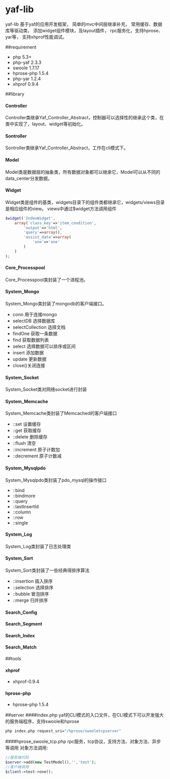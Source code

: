 # yaf-lib

yaf-lib 基于yaf的应用开发框架，
简单的mvc中间层继承补充，
常用缓存、数据库等驱动类，
添加widget组件模块，及layout插件，
rpc服务化，支持hprose、yar等，
支持xhprof性能调试。

##requirement

- php 5.3+
- php-yaf 2.3.3
- swoole 1.7.17
- hprose-php 1.5.4
- php-yar 1.2.4
- xhprof 0.9.4

##library

#### Controller
Controller类继承Yaf_Controller_Abstract，控制器可以选择性的继承这个类，在类中实现了，layout、widget等初始化。

#### Sontroller
Sontroller类继承Yaf_Controller_Abstract，工作在cli模式下。

#### Model
Model类是数据层的抽象类，所有数据对象都可以继承它，Model可以从不同的data_center分发数据。

#### Widget
Widget类是组件的基类，widgets目录下的组件类都继承它，widgets/views目录是相应组件的view。
views中通过$widget方法调用组件
```php
$widget('IndexWidget',
    array('class_key'=>'item_condition',
        'output'=>'html',
        'query'=>array(),
        'assist_data'=>array(
            'one'=>'one'
        )
    )
);
```
#### Core_Processpool
Core_Processpool类封装了一个进程池。

#### System_Mongo
System_Mongo类封装了mongodb的客户端接口。
* conn 用于连接mongo
* selectDB 选择数据库
* selectCollection 选择文档
* findOne 获取一条数据
* find 获取数据列表
* select 选择数据可以排序或区间
* insert 添加数据
* update 更新数据
* close()关闭连接

#### System_Socket
System_Socket类对网络socket进行封装

#### System_Memcache
System_Memcache类封装了Memcached的客户端接口
  * ::set 设置缓存
  * ::get 获取缓存
  * ::delete 删除缓存
  * ::flush 清空
  * ::increment 原子计数加
  * ::decrement 原子计数减

#### System_Mysqlpdo
System_Mysqlpdo类封装了pdo_mysql的操作接口
  * ::bind
  * ::bindmore
  * ::query
  * ::lastInsertId
  * ::column
  * ::row
  * ::single

#### System_Log
System_Log类封装了日志处理类

#### System_Sort
System_Sort类封装了一些经典得排序算法
  * ::insertion 插入排序
  * ::selection 选择排序
  * ::bubble    冒泡排序
  * ::merge     归并排序

#### Search_Config
#### Search_Segment
#### Search_Index
#### Search_Match

##tools
#### xhprof
- xhprof-0.9.4

#### hprose-php
- hprose-php 1.5.4

##server
####index.php
yaf的CLI模式的入口文件，在CLI模式下可以开发强大的服务端程序，支持swoole和hprose
~~~sh
php index.php request_uri="/hprose/swooletcpserver"
~~~
####hprose_swoole_tcp.php
rpc服务，tcp协议，支持方法、对象方法、异步等调用
对象方法调用:
```php
//服务端代码
$server->add(new TestModel(),'','test');
//客户端调用
$client->test->one();
```


